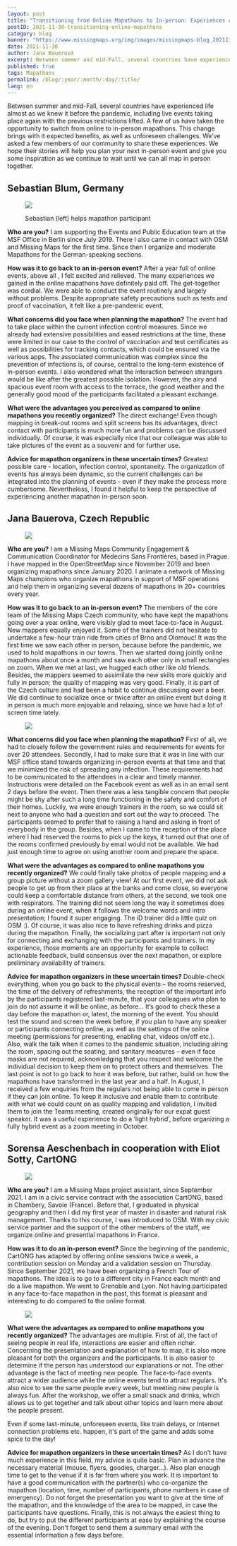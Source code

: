 ```yaml
---
layout: post
title: "Transitioning from Online Mapathons to In-person: Experiences of Mapathon Organizers"
postID: 2021-11-30-transitioning-online-mapathons
category: blog
banner: "https://www.missingmaps.org/img/images/missingmaps-blog_20211130_banner.jpg"
date: 2021-11-30
author: Jana Bauerová
excerpt: Between summer and mid-Fall, several countries have experienced life almost as we knew it before the pandemic, including live events taking place again with the previous restrictions lifted. A few of us have taken the opportunity to switch from online to in-person mapathons.
published: true
tags: Mapathons
permalink: /blog/:year/:month/:day/:title/
lang: en
---
```



Between summer and mid-Fall, several countries have experienced life almost as we knew it before the pandemic, including live events taking place again with the previous restrictions lifted. A few of us have taken the opportunity to switch from online to in-person mapathons. This change brings with it expected benefits, as well as unforeseen challenges. We’ve asked a few members of our community to share these experiences. We hope their stories will help you plan your next in-person event and give you some inspiration as we continue to wait until we can all map in person together.

## Sebastian Blum, Germany
<figure>
<img src="https://www.missingmaps.org/img/images/missingmaps-blog_20211130_Sebastian.jpg">
<p class="caption"> Sebastian (left) helps mapathon participant</p>
</figure>

**Who are you?**
I am supporting the Events and Public Education team at the MSF Office in Berlin since July 2019. There I also came in contact with OSM and Missing Maps for the first time. Since then I organize and moderate Mapathons for the German-speaking sections.

**How was it to go back to an in-person event?**
After a year full of online events, above all , I felt excited and relieved. The many experiences we gained in the online mapathons have definitely paid off. The get-together was cordial. We were able to conduct the event routinely and largely without problems. Despite appropriate safety precautions such as tests and proof of vaccination, it felt like a pre-pandemic event.

**What concerns did you face when planning the mapathon?**
The event had to take place within the current infection control measures. Since we already had extensive possibilities and eased restrictions at the time, these were limited in our case to the control of vaccination and test certificates as well as possibilities for tracking contacts, which could be ensured via the various apps. The associated communication was complex since the prevention of
infections is, of course, central to the long-term existence of in-person events. I also wondered what the interaction between strangers would be like after the greatest possible isolation. However, the airy and spacious event room with access to the terrace, the good weather and the generally good mood of the participants facilitated a pleasant exchange.

**What were the advantages you perceived as compared to online mapathons you recently organized?**
The direct exchange! Even though mapping in break-out rooms and split screens has its advantages, direct contact with participants is much more fun and problems can be discussed individually. Of course, it was especially nice that our colleague was able to take pictures of the event as a souvenir and for further use.

**Advice for mapathon organizers in these uncertain times?**
Greatest possible care - location, infection control, spontaneity. The organization of events has always been dynamic, so the current challenges can be integrated into the planning of events - even if they make the process more cumbersome. Nevertheless, I found it helpful to keep the perspective
of experiencing another mapathon in-person soon.


## Jana Bauerova, Czech Republic
<figure>
<img src="https://www.missingmaps.org/img/images/missingmaps-blog_20211130_Jana.jpg">
</figure>

**Who are you?**
I am a Missing Maps Community Engagement &amp; Communication Coordinator for Médecins Sans Frontières, based in Prague. I have mapped in the OpenStreetMap since November 2019 and been organizing mapathons since January 2020. I animate a network of Missing Maps champions who organize mapathons in support of MSF operations and help them in organizing several dozens of mapathons in 20+ countries every year.

**How was it to go back to an in-person event?**
The members of the core team of the Missing Maps Czech community, who have kept the
mapathons going over a year online, were visibly glad to meet face-to-face in August. New mappers equally enjoyed it. Some of the trainers did not hesitate to undertake a few-hour train ride from cities of Brno and Olomouc! It was the first time we saw each other in person, because before the pandemic, we used to hold mapathons in our towns. Then we started doing jointly online mapathons about once a month and saw each other only in small rectangles on zoom. When we met at last, we hugged each other like old friends. Besides, the mappers seemed to assimilate the new skills more quickly and fully in person; the quality of mapping was very good. Finally, it is part of the Czech culture and had been a habit to continue discussing over a beer. We did continue to socialize once or twice after an online event but doing it in person is much more enjoyable and relaxing, since we have had a lot of screen time lately.

<figure>
<img src="https://www.missingmaps.org/img/images/missingmaps-blog_20211130_Prague2.jpg">
</figure>

**What concerns did you face when planning the mapathon?**
First of all, we had to closely follow the government rules and requirements for events for over 20 attendees. Secondly, I had to make sure that it was in line with our MSF office stand towards organizing in-person events at that time and that we minimized the risk of spreading any infection. These requirements had to be communicated to the attendees in a clear and timely manner. Instructions were detailed on the Facebook event as well as in an email sent 2 days before the event.
Then there was a less tangible concern that people might be shy after such a long time functioning in the safety and comfort of their homes. Luckily, we were enough trainers in the room, so we could sit next to anyone who had a question and sort out the way to proceed. The participants seemed to prefer that to raising a hand and asking in front of everybody in the group. Besides, when I came to the
reception of the place where I had reserved the rooms to pick up the keys, it turned out that one of the rooms confirmed previously by email would not be available. We had just enough time to agree on using another room and prepare the space.

**What were the advantages as compared to online mapathons you recently organized?** We could finally take photos of people mapping and a group picture without a zoom gallery view! At our first event, we did not ask people to get up from their place at the banks and come close, so everyone could keep a comfortable distance from others, at the second, we took one with respirators. The training did not seem long the way it sometimes does during an online event, when it follows the welcome words and intro presentation; I found it super engaging. The iD trainer did a little quiz on OSM :). Of course, it was also nice to have refreshing drinks and pizza during the mapathon. Finally, the socializing part after is important not only for connecting and exchanging with the participants and trainers. In my experience, those moments are an opportunity for example to collect actionable feedback, build consensus over the next mapathon, or explore preliminary availability of trainers.

**Advice for mapathon organizers in these uncertain times?**
Double-check everything, when you go back to the physical events – the rooms reserved, the time of the delivery of refreshments, the reception of the important info by the participants registered last-minute, that your colleagues who plan to join do not assume it will be online, as before... It’s good to check these a day before the mapathon or, latest, the morning of the event. You should test the sound and screen the week before, if you plan to have any speaker or participants connecting online, as well as the settings of the online meeting (permissions for
presenting, enabling chat, videos on/off etc.). Also, walk the talk when it comes to the pandemic situation, including airing the room, spacing out the seating, and sanitary measures – even if face masks are not required, acknowledging that you respect and welcome the individual decision to keep them on to protect others and themselves. The last point is not to go back to how it was before, but rather, build on how the mapathons have transformed in the last year and a half. In
August, I received a few enquiries from the regulars not being able to come in person if they can join online. To keep it inclusive and enable them to contribute with what we could count on as quality mapping and validation, I invited them to join the Teams meeting, created originally for our expat guest speaker. It was a useful experience to do a ‘light hybrid’, before organizing a fully hybrid event as a zoom meeting in October.

## Sorensa Aeschenbach in cooperation with Eliot Sotty, CartONG

<figure>
<img src="https://www.missingmaps.org/img/images/missingmaps-blog_20211130_Sorensa.png">
</figure>

**Who are you?**
I am a Missing Maps project assistant, since September 2021. I am in a civic service contract with the association CartONG, based in Chambery, Savoie (France). Before that, I graduated in physical geography and then I did my first year of master in disaster and natural risk management. Thanks to this course, I was introduced to OSM. With my civic service partner and the support of the other members of the staff, we organize online and presential mapathons in
France.

**How was it to do an in-person event?**
Since the beginning of the pandemic, CartONG has adapted by offering online sessions twice a week, a contribution session on Monday and a validation session on Thursday. Since September 2021, we have been organizing a French Tour of mapathons. The idea is to go to a different city in France each month and do a live mapathon. We went to Grenoble and Lyon. Not having participated in any face-to-face mapathon in the past, this format is pleasant and interesting to do
compared to the online format.

<figure>
<img src="https://www.missingmaps.org/img/images/missingmaps-blog_20211130_Cartong2.jpeg">
</figure>

**What were the advantages as compared to online mapathons you recently organized?**
The advantages are multiple. First of all, the fact of seeing people in real life, interactions are easier and often richer. Concerning the presentation and explanation of how to map, it is also more pleasant for both the organizers and the participants. It is also easier to determine if the person has understood our explanations or not. The other advantage is the fact of meeting new people. The face-to-face events attract a wider audience while the online events tend to attract regulars. It's also nice to see the same people every week, but meeting new people is always fun. After the workshop, we offer a small snack and drinks, which allows us to get together and talk about other topics and learn more about the people present.

Even if some last-minute, unforeseen events, like train delays, or Internet connection problems etc. happen, it's part of the game and adds some spice to the day!

**Advice for mapathon organizers in these uncertain times?**
As I don't have much experience in this field, my advice is quite basic. Plan in advance the necessary material (mouse, flyers, goodies, charger...). Also plan enough time to get to the venue if it is far from where you work. It is important to have a good communication with the partner(s) who co-organize the mapathon (location, time, number of participants, phone numbers in case of emergency). Do not forget the presentation you want to give at the time of the mapathon, and the
knowledge of the area to be mapped, in case the participants have questions. Finally, this is not always the easiest thing to do, but try to put the different participants at ease by explaining the course of the evening. Don't forget to send them a summary email with the essential information a few days before.
